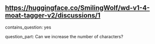 ## https://huggingface.co/SmilingWolf/wd-v1-4-moat-tagger-v2/discussions/1

contains_question: yes

question_part: Can we increase the number of characters?